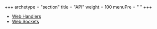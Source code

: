 
+++
archetype = "section"
title = "API"
weight = 100
menuPre = "<i class='fas fa-cogs'></i> "
+++

* [Web Handlers](webhandlers)
* [Web Sockets](websockets)